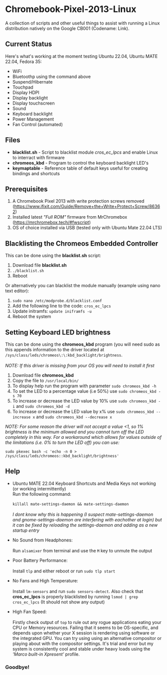 # Chromebook-Pixel-2013-Linux
A collection of scripts and other useful things to assist with running a Linux distribution natively on the Google CB001 (Codename: Link).

## Current Status
Here's what's working at the moment testing Ubuntu 22.04, Ubuntu MATE 22.04, Fedora 35:

- WiFi
- Bluetoothp using the command above
- Suspend/Hibernate
- Touchpad
- Display HDPI
- Display backlight
- Display touchscreen
- Sound
- Keyboard backlight
- Power Management 
- Fan Control (automated)

## Files
- **blacklist.sh** - Script to blacklist module *cros_ec_lpcs* and enable Linux to interract with firmware
- **chromeos_kbd** - Program to control the keyboard backlight LED's
- **keymaptable** - Reference table of default keys useful for creating bindings and shortcuts

## Prerequisites
1. A Chromebook Pixel 2013 with write protection screws removed (https://www.ifixit.com/Guide/Remove+the+Write+Protect+Screw/86362)
2. Installed latest *"Full ROM"* firmware from MrChromebox (https://mrchromebox.tech/#fwscript)
3. OS of choice installed via USB (tested only with Ubuntu Mate 22.04 LTS)

## Blacklisting the Chromeos Embedded Controller
This can be done using the **blacklist.sh** script:

1. Download file **blacklist.sh**
2. `./blacklist.sh`
3. Reboot

Or alternatively you can blacklist the module manually (example using nano text editor):

1. `sudo nano /etc/modprobe.d/blacklist.conf`
2. Add the following line to the code:
   `cros_ec_lpcs`
3. Update initramfs:
   `update iniframfs -u` 
4. Reboot the system

## Setting Keyboard LED brightness
This can be done using the **chromeos_kbd** program (you will need sudo as this appends information to the driver located at `/sys/class/leds/chromeos\:\:kbd_backlight/brightness`. <br/><br/>_NOTE: If this driver is missing from your OS you will need to install it first_

1. Download file **chromeos_kbd**
2. Copy the file to `/usr/local/bin/`
3. To display help run the program with parameter `sudo chromeos_kbd -h`
4. To set the LED to a percentage value (i.e 50%) use `sudo chromeos_kbd -s 70` 
5. To increase or decrease the LED value by 10% use `sudo chromeos_kbd -i` and `sudo chromeos_kbd -d`
6. To increase or decrease the LED value by x% use `sudo chromeos_kbd --increase x` and `sudo chromeos_kbd --decrease x`

_NOTE: For some reason the driver will not accept a value <1, so 1% brightness is the minimum allowed and you cannot turn off the LED completely in this way. For a workaround which allows for values outside of the limitations (i.e. 0% to turn the LED off) you can use:_

`sudo pkexec bash -c 'echo -n 0 > /sys/class/leds/chromeos::kbd_backlight/brightness'`

## Help

- Ubuntu MATE 22.04 Keyboard Shortcuts and Media Keys not working (or working intermittently)<br/>Run the following command: <br/><br/>`killall mate-settings-daemon && mate-settings-daemon` <br/><br/>_I dont know why this is happening (I suspect mate-settings-daemon and gnome-settings-daemon are interfering with eachother at login) but it can be fixed by reloading the settings-daemon and adding as a new startup entry_

- No Sound from Headphones: <br/><br/>Run `alsamixer` from terminal and use the `M` key to unmute the output

- Poor Battery Performance:  <br/><br/>Install `tlp` and either reboot or run `sudo tlp start`

- No Fans and High Temperature: <br/><br/>Install `lm-sensors` and run `sudo sensors-detect`. Also check that **cros_ec_lpcs** is properly blacklisted by running `lsmod | grep cros_ec_lpcs` (It should not show any output)

- High Fan Speed: <br/><br/>Firstly check output of `top` to rule out any rogue applications eating your CPU or Memory resources. Failing that it seems to be OS-specific, and depends upon whether your X session is rendering using software or the integrated GPU. You can try using using an alternative compositor or playing about with the compositor settings. It's trial and error but my system is consistently cool and stable under heavy loads using the _'Marco built-in Xpresent'_ profile. 

### Goodbye!
